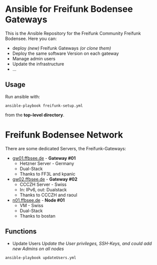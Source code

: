 Ansible for Freifunk Bodensee Gateways
==================================

This is the Ansible Repository for the Freifunk Community Freifunk Bodensee.
Here you can:
* deploy *(new)* Freifunk Gateways *(or clone them)*
* Deploy the same software Version on each gateway
* Manage admin users
* Update the infrastructure
* ...


Usage
-----

Run ansible with:

    ansible-playbook freifunk-setup.yml

from the **top-level directory**.


Freifunk Bodensee Network
=========================

There are some dedicated Servers, the Freifunk-Gateways:

* [gw01.ffbsee.de](https://vpn8.ffbsee.de) - **Gateway #01**
  * Hetzner Server - Germany
  * Dual-Stack
  * Thanks to FF3L and kpanic
* [gw02.ffbsee.de](https://gw02.ffbsee.de) - **Gateway #02**
  * CCCZH Server - Swiss
  * In: IPv6, out: Dualstack
  * Thanks to CCCZH and raoul
* [n01.ffbsee.de](https://vpn9.ffbsee.de) - **Node #01**
  * VM - Swiss
  * Dual-Stack
  * Thanks to bostan

## Functions
* Update Users
*Update the User privileges, SSH-Keys, and could add new Admins on all nodes*
````bash
ansible-playbook updateUsers.yml
````

 
